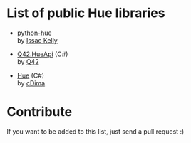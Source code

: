List of public Hue libraries
============================

  * [python-hue](https://github.com/issackelly/python-hue)     
    by [Issac Kelly](https://twitter.com/issackelly/)

  * [Q42.HueApi](https://github.com/Q42/Q42.HueApi) (C#)     
    by [Q42](http://q42.nl)

  * [Hue](https://github.com/cDima/Hue) (C#)     
    by [cDima](http://dima.sadakov.com/)


Contribute
============================
If you want to be added to this list, just send a pull request :)

